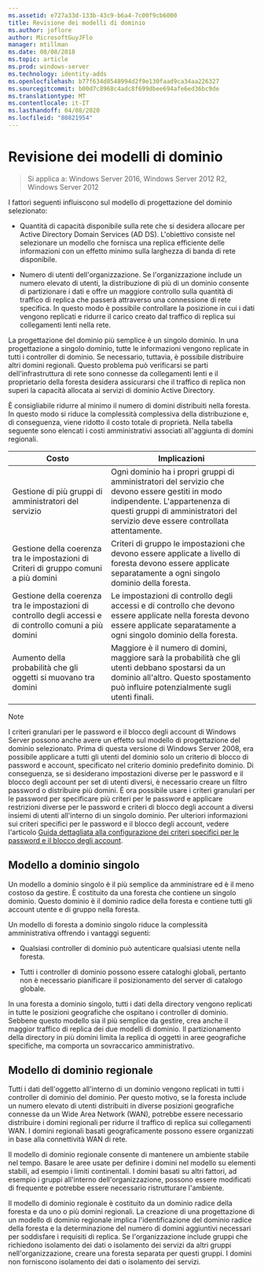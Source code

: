 ```yaml
---
ms.assetid: e727a33d-133b-43c9-b6a4-7c00f9cb6000
title: Revisione dei modelli di dominio
ms.author: joflore
author: MicrosoftGuyJFlo
manager: mtillman
ms.date: 08/08/2018
ms.topic: article
ms.prod: windows-server
ms.technology: identity-adds
ms.openlocfilehash: b77f634d8548994d2f9e130faad9ca34aa226327
ms.sourcegitcommit: b00d7c8968c4adc8f699dbee694afe6ed36bc9de
ms.translationtype: MT
ms.contentlocale: it-IT
ms.lasthandoff: 04/08/2020
ms.locfileid: "80821954"
---
```

# <a name="reviewing-the-domain-models"></a>Revisione dei modelli di dominio

>Si applica a: Windows Server 2016, Windows Server 2012 R2, Windows Server 2012

I fattori seguenti influiscono sul modello di progettazione del dominio selezionato:  
  
- Quantità di capacità disponibile sulla rete che si desidera allocare per Active Directory Domain Services (AD DS). L'obiettivo consiste nel selezionare un modello che fornisca una replica efficiente delle informazioni con un effetto minimo sulla larghezza di banda di rete disponibile.  

- Numero di utenti dell'organizzazione. Se l'organizzazione include un numero elevato di utenti, la distribuzione di più di un dominio consente di partizionare i dati e offre un maggiore controllo sulla quantità di traffico di replica che passerà attraverso una connessione di rete specifica. In questo modo è possibile controllare la posizione in cui i dati vengono replicati e ridurre il carico creato dal traffico di replica sui collegamenti lenti nella rete.  

La progettazione del dominio più semplice è un singolo dominio. In una progettazione a singolo dominio, tutte le informazioni vengono replicate in tutti i controller di dominio. Se necessario, tuttavia, è possibile distribuire altri domini regionali. Questo problema può verificarsi se parti dell'infrastruttura di rete sono connesse da collegamenti lenti e il proprietario della foresta desidera assicurarsi che il traffico di replica non superi la capacità allocata ai servizi di dominio Active Directory.  

È consigliabile ridurre al minimo il numero di domini distribuiti nella foresta. In questo modo si riduce la complessità complessiva della distribuzione e, di conseguenza, viene ridotto il costo totale di proprietà. Nella tabella seguente sono elencati i costi amministrativi associati all'aggiunta di domini regionali.  

|Costo|Implicazioni|  
|--------|----------------|  
|Gestione di più gruppi di amministratori del servizio|Ogni dominio ha i propri gruppi di amministratori del servizio che devono essere gestiti in modo indipendente. L'appartenenza di questi gruppi di amministratori del servizio deve essere controllata attentamente.|  
|Gestione della coerenza tra le impostazioni di Criteri di gruppo comuni a più domini|Criteri di gruppo le impostazioni che devono essere applicate a livello di foresta devono essere applicate separatamente a ogni singolo dominio della foresta.|  
|Gestione della coerenza tra le impostazioni di controllo degli accessi e di controllo comuni a più domini|Le impostazioni di controllo degli accessi e di controllo che devono essere applicate nella foresta devono essere applicate separatamente a ogni singolo dominio della foresta.|  
|Aumento della probabilità che gli oggetti si muovano tra domini|Maggiore è il numero di domini, maggiore sarà la probabilità che gli utenti debbano spostarsi da un dominio all'altro. Questo spostamento può influire potenzialmente sugli utenti finali.|  

> [!NOTE]  
> I criteri granulari per le password e il blocco degli account di Windows Server possono anche avere un effetto sul modello di progettazione del dominio selezionato. Prima di questa versione di Windows Server 2008, era possibile applicare a tutti gli utenti del dominio solo un criterio di blocco di password e account, specificato nel criterio dominio predefinito dominio. Di conseguenza, se si desiderano impostazioni diverse per le password e il blocco degli account per set di utenti diversi, è necessario creare un filtro password o distribuire più domini. È ora possibile usare i criteri granulari per le password per specificare più criteri per le password e applicare restrizioni diverse per le password e criteri di blocco degli account a diversi insiemi di utenti all'interno di un singolo dominio. Per ulteriori informazioni sui criteri specifici per le password e il blocco degli account, vedere l'articolo [Guida dettagliata alla configurazione dei criteri specifici per le password e il blocco degli account](https://go.microsoft.com/fwlink/?LinkID=91477).  

## <a name="single-domain-model"></a>Modello a dominio singolo

Un modello a dominio singolo è il più semplice da amministrare ed è il meno costoso da gestire. È costituito da una foresta che contiene un singolo dominio. Questo dominio è il dominio radice della foresta e contiene tutti gli account utente e di gruppo nella foresta.  

Un modello di foresta a dominio singolo riduce la complessità amministrativa offrendo i vantaggi seguenti:  

- Qualsiasi controller di dominio può autenticare qualsiasi utente nella foresta.  

- Tutti i controller di dominio possono essere cataloghi globali, pertanto non è necessario pianificare il posizionamento del server di catalogo globale.  
  
In una foresta a dominio singolo, tutti i dati della directory vengono replicati in tutte le posizioni geografiche che ospitano i controller di dominio. Sebbene questo modello sia il più semplice da gestire, crea anche il maggior traffico di replica dei due modelli di dominio. Il partizionamento della directory in più domini limita la replica di oggetti in aree geografiche specifiche, ma comporta un sovraccarico amministrativo.  
  
## <a name="regional-domain-model"></a>Modello di dominio regionale

Tutti i dati dell'oggetto all'interno di un dominio vengono replicati in tutti i controller di dominio del dominio. Per questo motivo, se la foresta include un numero elevato di utenti distribuiti in diverse posizioni geografiche connesse da un Wide Area Network (WAN), potrebbe essere necessario distribuire i domini regionali per ridurre il traffico di replica sui collegamenti WAN. I domini regionali basati geograficamente possono essere organizzati in base alla connettività WAN di rete.  
  
Il modello di dominio regionale consente di mantenere un ambiente stabile nel tempo. Basare le aree usate per definire i domini nel modello su elementi stabili, ad esempio i limiti continentali. I domini basati su altri fattori, ad esempio i gruppi all'interno dell'organizzazione, possono essere modificati di frequente e potrebbe essere necessario ristrutturare l'ambiente.  
  
Il modello di dominio regionale è costituito da un dominio radice della foresta e da uno o più domini regionali. La creazione di una progettazione di un modello di dominio regionale implica l'identificazione del dominio radice della foresta e la determinazione del numero di domini aggiuntivi necessari per soddisfare i requisiti di replica. Se l'organizzazione include gruppi che richiedono isolamento dei dati o isolamento dei servizi da altri gruppi nell'organizzazione, creare una foresta separata per questi gruppi. I domini non forniscono isolamento dei dati o isolamento dei servizi.  
